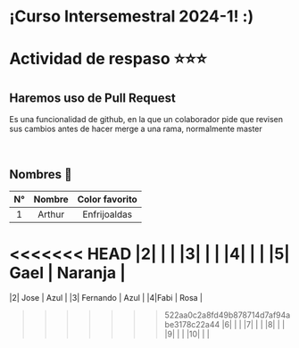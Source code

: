 
# ¡Curso Intersemestral 2024-1! :)

# Actividad de respaso ⭐⭐⭐
## Haremos uso de Pull Request
Es una funcionalidad de github, en la que un colaborador pide que revisen sus cambios antes de hacer merge a una rama, normalmente master

<br>

## Nombres 🌝
|**N°**|**Nombre**|**Color favorito**|
|:----:|:--------:|:-------:|
|1| Arthur | Enfrijoaldas |
<<<<<<< HEAD
|2|   |   |
|3|   |   |
|4|   |   |
|5| Gael  | Naranja  |
=======
|2| Jose   | Azul         |
|3| Fernando  | Azul  |
|4|Fabi  |  Rosa |
>>>>>>> 522aa0c2a8fd49b878714d7af94abe3178c22a44
|6|   |   |
|7|   |   |
|8|   |   |
|9|   |   |
|10|  |   |



